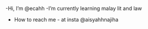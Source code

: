 -Hi, I’m @ecahh
-I’m currently learning malay lit and law
- How to reach me - at insta @aisyahhnajiha

<!---
ecahh/ecahh is a ✨ special ✨ repository because its `README.md` (this file) appears on your GitHub profile.
You can click the Preview link to take a look at your changes.
--->
